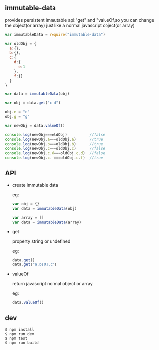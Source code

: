 ## immutable-data

 provides persistent immutable api:"get" and "valueOf,so you can change the object(or array) just like a normal javascript object(or array)
 
```javascript
var immutableData = require("immutable-data")

var oldObj = {
  a:{},
  b:{},
  c:{
    d:{
      e:1
    },
    f:{}
  }
}

var data = immutableData(obj)

var obj = data.get("c.d")

obj.e = "e"
obj.g = "g"

var newObj = data.valueOf()

console.log(newObj===oldObj)          //false
console.log(newObj.a===oldObj.a)      //true
console.log(newObj.b===oldObj.b)      //true
console.log(newObj.c===oldObj.c)      //false
console.log(newObj.c.d===oldObj.c.d)  //false
console.log(newObj.c.f===oldObj.c.f)  //true
```

## API

- create immutable data

  eg:

  ```javascript
  var obj = {}
  var data = immutableData(obj)
  ```

  ```javascript
  var array = []
  var data = immutableData(array) 
  ```

- get
  
  property string or undefined 

  eg:

  ```javascript
  data.get()
  data.get("a.b[0].c")
  ```

- valueOf

  return javascript normal object or array

  eg:

  ```javascript
  data.valueOf()
  ```

## dev

```
$ npm install
$ npm run dev
$ npm test
$ npm run build
```